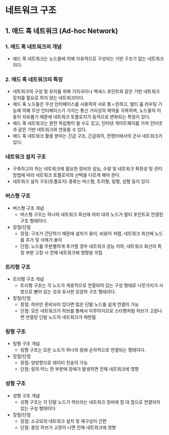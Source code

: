 # 네트워크 구조

## 1. 애드 혹 네트워크 (Ad-hoc Network)

### 1. 애드 혹 네트워크의 개념

- 애드 혹 네트워크는 노드들에 의해 자유적으로 구성되는 기반 구조가 없는 네트워크이다.

### 2. 애드 혹 네트워크의 특징

- 네트워크의 구성 및 유지를 위해 기지국이나 엑세스 포인트와 같은 기반 네트워크 장치를 필요로 하지 않는 네트워크이다.
- 애드 혹 노드들은 무선 인터페이스를 사용하여 서로 통ㅅ힌하고, 멀티 홉 라우팅 기능에 의해 무선 인터페이스가 가지는 통신 거리상의 제약을 극복하며, 노드들의 이동이 자유롭기 때문에 네트워크 토폴로지가 동적으로 변화되는 특징이 있다.
- 애드 혹 네트워크는 완전 독립형이 될 수도 있고, 인터넷 게이트웨이를 거쳐 인터넷과 같은 기반 네트워크와 연동될 수 있다.
- 애드 혹 네트워크 활용 분야는 긴급 구조, 긴급회의, 전쟁터에서의 군사 네트워크가 있다.

### 네트워크 설치 구조

- 구축하고자 하는 네트워크에 필요한 장비의 성능, 수량 및 네트워크 확장성 및 관리 방법에 따라 네트워크 토폴로지의 선택을 다르게 해야 한다.
- 네트워크 설치 구조(토폴로지) 종류는 버스형, 트리형, 링형, 성형 등이 있다.

### 버스형 구조

- 버스형 구조 개념
  - 버스형 구조는 하나의 네트워크 회선에 여러 대의 노드가 멀티 포인트로 연결된 구조 형태이다.
- 장점/단점
  - 장점: 구조가 간단하기 때문에 설치가 용이, 비용이 저렴, 네트워크 회선에 노드를 추가 및 삭제가 용이
  - 단점: 노드를 무분별하게 추가할 경우 네트워크 성능 저하, 네트워크 회선의 특정 부분 고장 시 전체 네트워크에 영향을 끼침

### 트리형 구조

- 트리형 구조 개념
  - 트리형 구조는 각 노드가 계층적으로 연결되어 있는 구성 형태로 나뭇가지가 사방으로 뻗어 있는 것과 유사한 모양의 구조 형태이다.
- 장점/단점
  - 장점: 허브만 준비되어 있다면 많은 단말 노드를 쉽게 연결이 가능
  - 단점: 모든 네트워크가 허브를 통해서 이루어지므로 스타형처럼 허브가 고장나면 연결된 단말 노드의 네트워크가 제한됨

### 링형 구조

- 링형 구조 개념
  - 링형 구조는 모든 노드가 하나의 링에 순차적으로 연결되는 형태이다.
- 장점/단점
  - 장점: 양방향으로 데이터 전송이 가능
  - 단점: 링의 어느 한 부분에 장애가 발생하면 전체 네트워크에 영향

### 성형 구조

- 성형 구조 개념
  - 성형 구조는 각 단말 노드가 허브라는 네트워크 장비에 점 대 점으로 연결되어 있는 구성 형태이다
- 장점/단점
  - 장점: 소규모의 네트워크 설치 및 재구성이 간편
  - 단점: 중앙 허브가 고장이 나면 전체 네트워크에 영향
